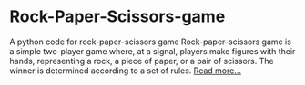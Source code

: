 # Rock-Paper-Scissors-game
A python code for rock-paper-scissors game
Rock-paper-scissors game is a simple two-player game where, at a signal, players make figures with their hands, representing a rock, a piece of paper, or  a pair of scissors. The winner is determined according to a set of rules.
[Read more...](https://wrpsa.com/the-official-rules-of-rock-paper-scissors)
